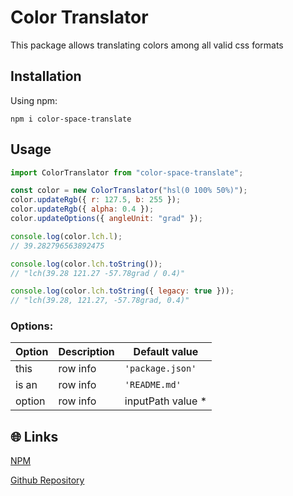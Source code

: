 # Color Translator

This package allows translating colors among all valid css formats

## Installation

Using npm:

```shell
npm i color-space-translate
```

## Usage

```js
import ColorTranslator from "color-space-translate";

const color = new ColorTranslator("hsl(0 100% 50%)");
color.updateRgb({ r: 127.5, b: 255 });
color.updateRgb({ alpha: 0.4 });
color.updateOptions({ angleUnit: "grad" });

console.log(color.lch.l);
// 39.282796563892475

console.log(color.lch.toString());
// "lch(39.28 121.27 -57.78grad / 0.4)"

console.log(color.lch.toString({ legacy: true }));
// "lch(39.28, 121.27, -57.78grad, 0.4)"
```

### Options:

| Option | Description | Default value      |
| ------ | ----------- | ------------------ |
| this   | row info    | `'package.json'`   |
| is an  | row info    | `'README.md'`      |
| option | row info    | inputPath value \* |

## 🌐 Links

[NPM](https://www.npmjs.com/package/color-space-translate)

[Github Repository](https://github.com/jeronimoek/color-space-translate)
